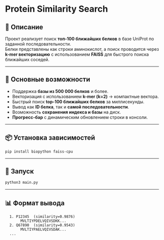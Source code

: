 # Protein Similarity Search

## 📌 Описание
Проект реализует поиск **топ-100 ближайших белков** в базе UniProt по заданной последовательности.  
Белки представлены как строки аминокислот, а поиск проводится через **k-mer векторизацию** с использованием **FAISS** для быстрого поиска ближайших соседей.

---

## 🚀 Основные возможности
- Поддержка **базы из 500 000 белков** и более.  
- Векторизация с использованием **k-mer (k=2)** → компактные вектора.  
- Быстрый поиск **top-100 ближайших белков** за миллисекунды.  
- Вывод как **ID белка**, так и **самой последовательности**.  
- Возможность **сохранения индекса и базы** на диск.  
- **Прогресс-бар** с динамическим обновлением строки в консоли.  

---

## 📦 Установка зависимостей
```bash
pip install biopython faiss-cpu
```

---

## 🚀 Запуск
```bash
python3 main.py
```

---

## 📊 Формат вывода
```
  1. P12345  (similarity=0.9876)
       MVLTIYPDELVQIVSDKK...
  2. Q67890  (similarity=0.9543)
       MVLTIYPAELVQIVSDAK...
  ...
```